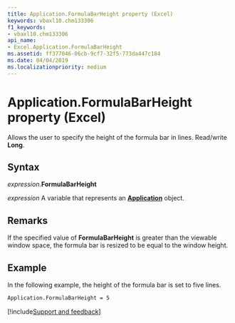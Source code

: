 ```yaml
---
title: Application.FormulaBarHeight property (Excel)
keywords: vbaxl10.chm133306
f1_keywords:
- vbaxl10.chm133306
api_name:
- Excel.Application.FormulaBarHeight
ms.assetid: ff377046-06cb-9cf7-32f5-773da447c184
ms.date: 04/04/2019
ms.localizationpriority: medium
---
```



# Application.FormulaBarHeight property (Excel)

Allows the user to specify the height of the formula bar in lines. Read/write **Long**.


## Syntax

_expression_.**FormulaBarHeight**

_expression_ A variable that represents an **[Application](Excel.Application(object).md)** object.


## Remarks

If the specified value of **FormulaBarHeight** is greater than the viewable window space, the formula bar is resized to be equal to the window height.


## Example

In the following example, the height of the formula bar is set to five lines.


```vb
Application.FormulaBarHeight = 5 
```




[!include[Support and feedback](~/includes/feedback-boilerplate.md)]